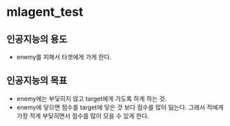 # mlagent_test
 
## 인공지능의 용도 
* enemy를 피해서 타겟에게 가게 한다.


## 인공지능의 목표
* enemy에는 부딫히지 않고 target에게 가도록 하게 하는 것.
* enemy에 닿으면 점수를 target에 닿은 것 보다 점수를 많이 잃는다. 그래서 적에게 가장 적게 부딫히면서 점수를 많이 모을 수 있게 한다.
  
